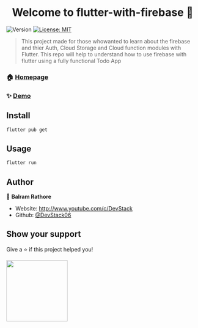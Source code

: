 <h1 align="center">Welcome to flutter-with-firebase 👋</h1>
<p>
  <img alt="Version" src="https://img.shields.io/badge/version-0.0.1-blue.svg?cacheSeconds=2592000" />
  <a href="#" target="_blank">
    <img alt="License: MIT" src="https://img.shields.io/badge/License-MIT-yellow.svg" />
  </a>
</p>

> This project made for those whowanted to learn about the firebase and thier Auth, Cloud Storage and Cloud function modules with Flutter. This repo will help to understand how to use firebase with flutter using a fully functional Todo App

### 🏠 [Homepage](https://www.youtube.com/playlist?list=PLtIU0BH0pkKrQZUFWENF_VXINhfv9WiIA)

### ✨ [Demo](https://www.youtube.com/playlist?list=PLtIU0BH0pkKrQZUFWENF_VXINhfv9WiIA)

## Install

```sh
flutter pub get
```

## Usage

```sh
flutter run
```

## Author

👤 **Balram Rathore**

- Website: http://www.youtube.com/c/DevStack
- Github: [@DevStack06](https://github.com/DevStack06)

## Show your support

Give a ⭐️ if this project helped you!

<a href="https://www.patreon.com/DevStack06">
  <img src="https://c5.patreon.com/external/logo/become_a_patron_button@2x.png" width="160">
</a>

